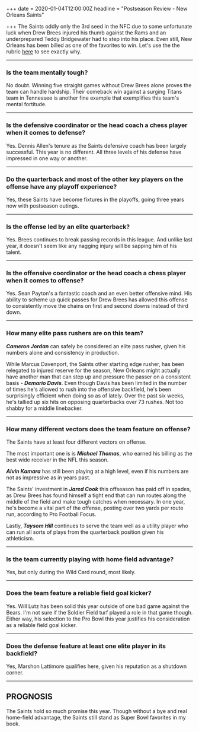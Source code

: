 +++
date = 2020-01-04T12:00:00Z
headline = "Postseason Review - New Orleans Saints"

+++
The Saints oddly only the 3rd seed in the NFC due to some unfortunate luck when Drew Brees injured his thumb against the Rams and an underprepared Teddy Bridgewater had to step into his place. Even still, New Orleans has been billed as one of the favorites to win. Let's use the  the rubric [here](https://owlpicks.com/posts/postseason-review-team-assessment-rubric/ "Rubric") to see exactly why.

***

### Is the team mentally tough?

No doubt. Winning five straight games without Drew Brees alone proves the team can handle hardship. Their comeback win against a surging Titans team in Tennessee is another fine example that exemplifies this team's mental fortitude.

***

### Is the defensive coordinator or the head coach a chess player when it comes to defense?

Yes. Dennis Allen's tenure as the Saints defensive coach has been largely successful. This year is no different. All three levels of his defense have impressed in one way or another.

***

### Do the quarterback and most of the other key players on the offense have any playoff experience?

Yes, these Saints have become fixtures in the playoffs, going three years now with postseason outings.

***

### Is the offense led by an elite quarterback?

Yes. Brees continues to break passing records in this league. And unlike last year, it doesn't seem like any nagging injury will be sapping him of his talent.

***

### Is the offensive coordinator or the head coach a chess player when it comes to offense?

Yes. Sean Payton's a fantastic coach and an even better offensive mind. His ability to scheme up quick passes for Drew Brees has allowed this offense to consistently move the chains on first and second downs instead of third down.

***

### How many elite pass rushers are on this team?

**_Cameron Jordan_** can safely be considered an elite pass rusher, given his numbers alone and consistency in production.

While Marcus Davenport, the Saints other starting edge rusher, has been relegated to injured reserve for the season, New Orleans might actually have another man that can step up and pressure the passer on a consistent basis - **_Demario Davis_**. Even though Davis has been limited in the number of times he's allowed to rush into the offensive backfield, he's been surprisingly efficient when doing so as of lately. Over the past six weeks, he's tallied up six hits on opposing quarterbacks over 73 rushes. Not too shabby for a middle linebacker.

***

### How many different vectors does the team feature on offense?

The Saints have at least four different vectors on offense.

The most important one is is **_Michael Thomas_**, who earned his billing as the best wide receiver in the NFL this season.

**_Alvin Kamara_** has still been playing at a high level, even if his numbers are not as impressive as in years past.

The Saints' investment in **_Jared Cook_** this offseason has paid off in spades, as Drew Brees has found himself a tight end that can run routes along the middle of the field and make tough catches when necessary. In one year, he's become a vital part of the offense, posting over two yards per route run, according to Pro Football Focus.

Lastly, **_Taysom Hill_** continues to serve the team well as a utility player who can run all sorts of plays from the quarterback position given his athleticism.

***

### Is the team currently playing with home field advantage?

Yes, but only during the Wild Card round, most likely.

***

### Does the team feature a reliable field goal kicker?

Yes. Will Lutz has been solid this year outside of one bad game against the Bears. I'm not sure if the Soldier Field turf played a role in that game though. Either way, his selection to the Pro Bowl this year justifies his consideration as a reliable field goal kicker.

***

### Does the defense feature at least one elite player in its backfield?

Yes, Marshon Lattimore qualifies here, given his reputation as a shutdown corner.

***

## PROGNOSIS

The Saints hold so much promise this year. Though without a bye and real home-field advantage, the Saints still stand as Super Bowl favorites in my book.